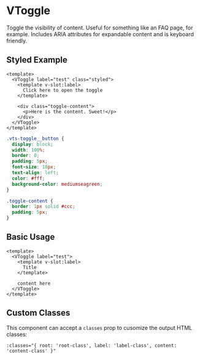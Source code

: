 # VToggle

Toggle the visibility of content. Useful for something like an FAQ page, for example. Includes ARIA attributes for expandable content and is keyboard friendly.

## Styled Example

```vue live
<template>
  <VToggle label="test" class="styled">
    <template v-slot:label>
      Click here to open the toggle
    </template>

    <div class="toggle-content">
      <p>Here is the content. Sweet!</p>
    </div>
  </VToggle>
</template>
```

```css
.vts-toggle__button {
  display: block;
  width: 100%;
  border: 0;
  padding: 5px;
  font-size: 18px;
  text-align: left;
  color: #fff;
  background-color: mediumseagreen;
}

.toggle-content {
  border: 1px solid #ccc;
  padding: 5px;
}
```

## Basic Usage

```vue live
<template>
  <VToggle label="test">
    <template v-slot:label>
      Title
    </template>

    content here
  </VToggle>
</template>
```

## Custom Classes

This component can accept a `classes` prop to cusomize the output HTML classes:

```
:classes="{ root: 'root-class', label: 'label-class', content: 'content-class' }"
```
